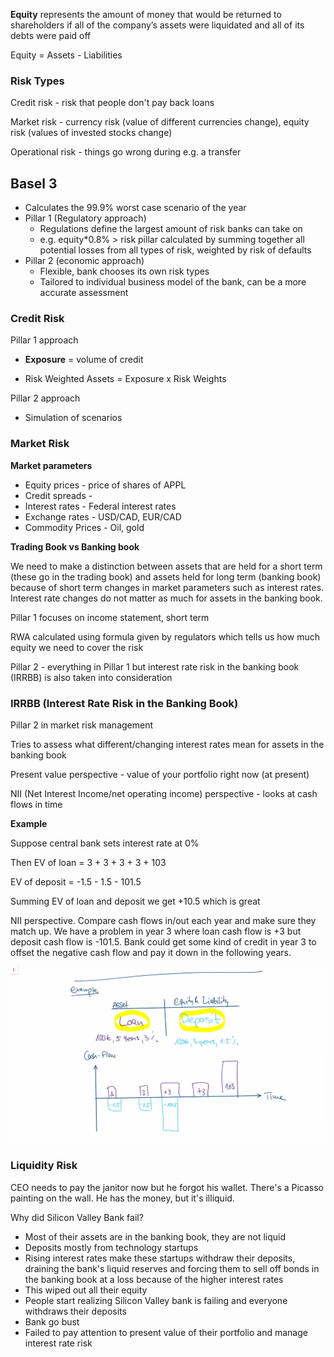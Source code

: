 **Equity** represents the amount of money that would be returned to shareholders if all of the company’s assets were liquidated and all of its debts were paid off

Equity = Assets - Liabilities

### Risk Types

Credit risk - risk that people don't pay back loans

Market risk - currency risk (value of different currencies change), equity risk (values of invested stocks change)

Operational risk - things go wrong during e.g. a transfer

## Basel 3

- Calculates the 99.9% worst case scenario of the year
- Pillar 1 (Regulatory approach)
  - Regulations define the largest amount of risk banks can take on
  - e.g. equity*0.8% > risk pillar calculated by summing together all potential losses from all types of risk, weighted by risk of defaults
- Pillar 2 (economic approach)
  - Flexible, bank chooses its own risk types
  - Tailored to individual business model of the bank, can be a more accurate assessment

### Credit Risk

Pillar 1 approach

- **Exposure** = volume of credit

- Risk Weighted Assets = Exposure x Risk Weights

Pillar 2 approach

- Simulation of scenarios

### Market Risk

**Market parameters**

- Equity prices - price of shares of APPL
- Credit spreads - 
- Interest rates - Federal interest rates
- Exchange rates - USD/CAD, EUR/CAD
- Commodity Prices - Oil, gold

**Trading Book vs Banking book**

We need to make a distinction between assets that are held for a short term (these go in the trading book) and assets held for long term (banking book) because of short term changes in market parameters such as interest rates. Interest rate changes do not matter as much for assets in the banking book.

Pillar 1 focuses on income statement, short term

RWA calculated using formula given by regulators which tells us how much equity we need to cover the risk

Pillar 2 - everything in Pillar 1 but interest rate risk in the banking book (IRRBB) is also taken into consideration

### IRRBB (Interest Rate Risk in the Banking Book)

Pillar 2 in market risk management

Tries to assess what different/changing interest rates mean for assets in the banking book

Present value perspective - value of your portfolio right now (at present)

NII (Net Interest Income/net operating income) perspective - looks at cash flows in time

**Example**

Suppose central bank sets interest rate at 0%

Then EV of loan = 3 + 3 + 3 + 3 + 103

EV of deposit = -1.5 - 1.5 - 101.5

Summing EV of loan and deposit we get +10.5 which is great



NII perspective. Compare cash flows in/out each year and make sure they match up. We have a problem in year 3 where loan cash flow is +3 but deposit cash flow is -101.5. Bank could get some kind of credit in year 3 to offset the negative cash flow and pay it down in the following years. 

![image-20240109135118608](assets/image-20240109135118608.png)

### Liquidity Risk

CEO needs to pay the janitor now but he forgot his wallet. There's a Picasso painting on the wall. He has the money, but it's illiquid.

Why did Silicon Valley Bank fail?

- Most of their assets are in the banking book, they are not liquid
- Deposits mostly from technology startups
- Rising interest rates make these startups withdraw their deposits, draining the bank's liquid reserves and forcing them to sell off bonds in the banking book at a loss because of the higher interest rates
- This wiped out all their equity
- People start realizing Silicon Valley bank is failing and everyone withdraws their deposits
- Bank go bust
- Failed to pay attention to present value of their portfolio and manage interest rate risk